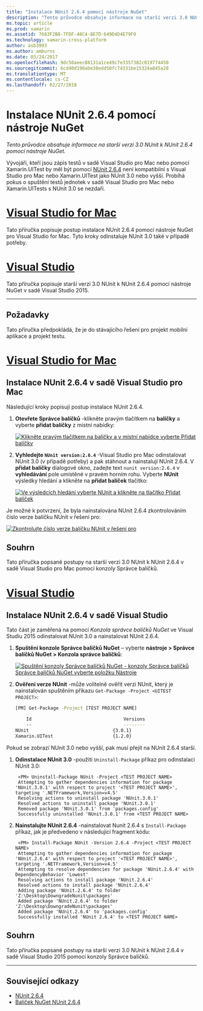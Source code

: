 ```yaml
---
title: "Instalace NUnit 2.6.4 pomocí nástroje NuGet"
description: "Tento průvodce obsahuje informace na starší verzi 3.0 NUnit k NUnit 2.6.4 pomocí nástroje NuGet."
ms.topic: article
ms.prod: xamarin
ms.assetid: 7683F2B8-7FDF-48C4-8E7D-649D4D4E79F0
ms.technology: xamarin-cross-platform
author: asb3993
ms.author: amburns
ms.date: 03/24/2017
ms.openlocfilehash: 9dc50aeec88131a1ce49c7e3357382c019774450
ms.sourcegitcommit: 6cd40d190abe38edd50fc74331be15324a845a28
ms.translationtype: MT
ms.contentlocale: cs-CZ
ms.lasthandoff: 02/27/2018
---
```

# <a name="installing-nunit-264-using-nuget"></a>Instalace NUnit 2.6.4 pomocí nástroje NuGet

_Tento průvodce obsahuje informace na starší verzi 3.0 NUnit k NUnit 2.6.4 pomocí nástroje NuGet._

Vývojáři, kteří jsou zápis testů v sadě Visual Studio pro Mac nebo pomocí Xamarin.UITest by měl být pomocí [NUnit 2.6.4](http://nunit.org/index.php?p=docHome&r=2.6.4) není kompatibilní s Visual Studio pro Mac nebo Xamarin.UITest jako NUnit 3.0 nebo vyšší. Probíhá pokus o spuštění testů jednotek v sadě Visual Studio pro Mac nebo Xamarin.UITests s NUnit 3.0 se nezdaří.

# <a name="visual-studio-for-mactabvsmac"></a>[Visual Studio for Mac](#tab/vsmac)

Tato příručka popisuje postup instalace NUnit 2.6.4 pomocí nástroje NuGet pro Visual Studio for Mac. Tyto kroky odinstaluje NUnit 3.0 také v případě potřeby.

# <a name="visual-studiotabvswin"></a>[Visual Studio](#tab/vswin)

Tato příručka popisuje starší verzi 3.0 NUnit k NUnit 2.6.4 pomocí nástroje NuGet v sadě Visual Studio 2015.

-----

## <a name="requirements"></a>Požadavky

Tato příručka předpokládá, že je do stávajícího řešení pro projekt mobilní aplikace a projekt testu.

# <a name="visual-studio-for-mactabvsmac"></a>[Visual Studio for Mac](#tab/vsmac)

## <a name="installing-nunit-264-in-visual-studio-for-mac"></a>Instalace NUnit 2.6.4 v sadě Visual Studio pro Mac

Následující kroky popisují postup instalace NUnit 2.6.4.


1. **Otevřete Správce balíčků** -klikněte pravým tlačítkem na **balíčky** a vyberte **přidat balíčky** z místní nabídky:

    [![](installing-nunit-using-nuget-images/add-packages-xs.png "Klikněte pravým tlačítkem na balíčky a v místní nabídce vyberte Přidat balíčky")](installing-nunit-using-nuget-images/add-packages-xs.png)
    
1. **Vyhledejte `NUnit version:2.6.4`**  -Visual Studio pro Mac odinstalovat NUnit 3.0 (v případě potřeby) a pak stáhnout a nainstalují NUnit 2.6.4. V **přidat balíčky** dialogové okno, zadejte text `nunit version:2.6.4` v **vyhledávání** pole umístěné v pravém horním rohu. Vyberte **NUnit** výsledky hledání a klikněte na **přidat balíček** tlačítko:

    [![](installing-nunit-using-nuget-images/nunit-search-xs.png "Ve výsledcích hledání vyberte NUnit a klikněte na tlačítko Přidat balíček")](installing-nunit-using-nuget-images/nunit-search-xs.png)


Je možné k potvrzení, že byla nainstalována NUnit 2.6.4 zkontrolováním číslo verze balíčku NUnit v řešení pro:

[![](installing-nunit-using-nuget-images/nunit-2-6-4-installed.png "Zkontrolujte číslo verze balíčku NUnit v řešení pro")](installing-nunit-using-nuget-images/nunit-2-6-4-installed.png)

## <a name="summary"></a>Souhrn

Tato příručka popsané postupy na starší verzi 3.0 NUnit k NUnit 2.6.4 v sadě Visual Studio pro Mac pomocí konzoly Správce balíčků.


# <a name="visual-studiotabvswin"></a>[Visual Studio](#tab/vswin)

## <a name="installing-nunit-264-in-visual-studio"></a>Instalace NUnit 2.6.4 v sadě Visual Studio

Tato část je zaměřená na pomocí _Konzola správce balíčků NuGet_ ve Visual Studiu 2015 odinstalovat NUnit 3.0 a nainstalovat NUnit 2.6.4.


1. **Spuštění konzole Správce balíčků NuGet** – vyberte **nástroje > Správce balíčků NuGet > Konzola správce balíčků**:

    [![](installing-nunit-using-nuget-images/package-manager-console.png "Spuštění konzoly Správce balíčků NuGet - konzoly Správce balíčků Správce balíčků NuGet vyberte položku Nástroje")](installing-nunit-using-nuget-images/package-manager-console.png)
    
1. **Ověření verze NUnit** -může volitelně ověřit verzi NUnit, který je nainstalován spuštěním příkazu `Get-Package -Project <UITEST PROJECT>`:

    ```bash
    [PM] Get-Package -Project [TEST PROJECT NAME]
    
        Id                                  Versions                                 ProjectName
        --                                  --------                                 -----------
    NUnit                               {3.0.1}                                  [TEST PROJECT NAME]
    Xamarin.UITest                      {1.2.0}                                  [TEST PROJECT NAME]
    ```

Pokud se zobrazí NUnit 3.0 nebo vyšší, pak musí přejít na NUnit 2.6.4 starší.

1. **Odinstalace NUnit 3.0** -použití `Uninstall-Package` příkaz pro odinstalaci NUnit 3.0:

        <PM> Uninstall-Package NUnit -Project <TEST PROJECT NAME>
        Attempting to gather dependencies information for package 'NUnit.3.0.1' with respect to project '<TEST PROJECT NAME>', targeting '.NETFramework,Version=v4.5'
        Resolving actions to uninstall package 'NUnit.3.0.1'
        Resolved actions to uninstall package 'NUnit.3.0.1'
        Removed package 'NUnit.3.0.1' from 'packages.config'
        Successfully uninstalled 'NUnit.3.0.1' from <TEST PROJECT NAME>

1. **Nainstalujte NUnit 2.6.4** -nainstalovat Nunit 2.6.4 s `Install-Package` příkaz, jak je předvedeno v následující fragment kódu:

        <PM> Install-Package NUnit -Version 2.6.4 -Project <TEST PROJECT NAME>
        Attempting to gather dependencies information for package 'NUnit.2.6.4' with respect to project '<TEST PROJECT NAME>', targeting '.NETFramework,Version=v4.5'
        Attempting to resolve dependencies for package 'NUnit.2.6.4' with DependencyBehavior 'Lowest'
        Resolving actions to install package 'NUnit.2.6.4'
        Resolved actions to install package 'NUnit.2.6.4'
        Adding package 'NUnit.2.6.4' to folder 'Z:\Desktop\DowngradeNunit\packages'
        Added package 'NUnit.2.6.4' to folder 'Z:\Desktop\DowngradeNunit\packages'
        Added package 'NUnit.2.6.4' to 'packages.config'
        Successfully installed 'NUnit 2.6.4' to <TEST PROJECT NAME>
    
## <a name="summary"></a>Souhrn

Tato příručka popsané postupy na starší verzi 3.0 NUnit k NUnit 2.6.4 v sadě Visual Studio 2015 pomocí konzoly Správce balíčků.

-----

## <a name="related-links"></a>Související odkazy

- [NUnit 2.6.4](http://nunit.org/index.php?p=docHome&r=2.6.4)
- [Balíček NuGet NUnit 2.6.4](https://www.nuget.org/packages/NUnit/2.6.4)
